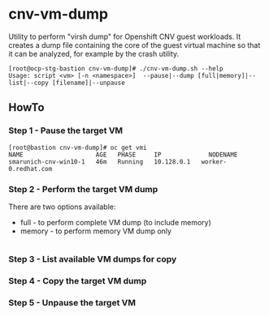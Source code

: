 # cnv-vm-dump
Utility to perform "virsh dump" for Openshift CNV guest workloads. It creates a dump file containing the core of the guest virtual machine so that it can be analyzed, for example by the crash utility.
```
[root@ocp-stg-bastion cnv-vm-dump]# ./cnv-vm-dump.sh --help
Usage: script <vm> [-n <namespace>]  --pause|--dump [full|memory]|--list|--copy [filename]|--unpause
```

## HowTo

### Step 1 - Pause the target VM
```
[root@bastion cnv-vm-dump]# oc get vmi
NAME                    AGE   PHASE     IP             NODENAME
smarunich-cnv-win10-1   46m   Running   10.128.0.1   worker-0.redhat.com
```
### Step 2 - Perform the target VM dump
There are two options available:
* full - to perform complete VM dump (to include memory)
* memory - to perform memory VM dump only
```

```
### Step 3 - List available VM dumps for copy

### Step 4 - Copy the target VM dump

### Step 5 - Unpause the target VM